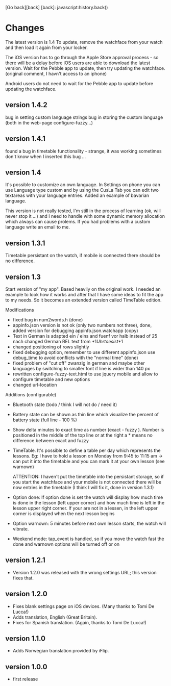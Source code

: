 [Go back][back]
[back]: javascript:history.back()

Changes
========

The latest version is 1.4  To update, remove the watchface from your
watch and then load it again from your locker.

The iOS version has to go through the Apple Store approval process - so
there will be a delay before iOS users are able to download the latest
version.  Wait for the Pebble app to update, then try updating the
watchface. (original comment, I havn't access to an iphone)

Android users do not need to wait for the Pebble app to update before
updating the watchface.

version 1.4.2 
-------------
bug in setting custom language strings
bug in storing the custom language
(both in the web-page configure-fuzzy...)

version 1.4.1
-------------
found a bug in timetable functionality - strange, it was working sometimes
don't know when I inserted this bug ... 

version 1.4
--------------
It's possible to customize an own language. In Settings on phone
you can use Language type custom and by using the CusLa Tab 
you can edit two textareas with your language entries. Added an example of 
bavarian language.

This version is not really tested, I'm still in the process of learning
(ok, will never stop it ...) and I need to handle with some dynamic memory
allocation which always can cause prolems. If you had problems with a 
custom language write an email to me.

version 1.3.1
--------------
Timetable persistant on the watch,
if mobile is connected there should be no difference.

version 1.3
--------------
Start version of "my app". Based heavily on the original work. I needed an
example to look how it works and after that I have some ideas to fit the 
app to my needs. So it becomes an extended version called TimeTable
edition. 

Modifications

- fixed bug in num2words.h (done)
- appinfo.json version is not ok (only two numbers not three), done, added version
  for debugging appinfo.json.watchapp (copy)
- Text in German is adapted ein / eins and fuenf vor halb instead of 25 nach
  changed German REL text from *$1 Uhr to es ist *$1
- changed positioning of rows slightly 
- fixed debugging option, remember to use different appinfo.json 
  use debug_time to avoid conflicts with the "normal time" (done)
- fixed problem of "cut off" zwanzig in german and maybe other languages
  by switching to smaller font if line is wider than 140 px
- rewritten configure-fuzzy-text.html to use jquery mobile and allow to configure timetable
  and new options 
- changed url-location


Additions (configurable)

- Bluetooth state (todo / think I will not do / need it)
- Battery state can be shown as thin line which visualize the percent of battery state
  (full line - 100 %) 
- Show delta minutes to exact time as number  (exact - fuzzy ).
  Number is positioned in the middle of the top line or at the right 
  a *  means no difference between exact and fuzzy  
- TimeTable. It's possible to define a table per day which represents the lessons.
  Eg: I have to hold a lesson on Monday from 9:45 to 11:15 am -> can put it into the timetable
  and you can mark it at your own lesson (see warnown)

  ATTENTION: I haven't put  the timetable into the persistant storage, so if you start the watchface
  and your mobile is not connected there will be now entries in the timetable (I think I will fix it, done 
  in version 1.3.1)

 - Option done: 
   If option done is set the watch will display how much time is done in the lesson (left upper corner)
   and how much time is left in the lesson upper right corner. 
   If your are not in a lessen, in the left upper corner is displayed when the next lesson begins
 - Option warnown: 5 minutes before next own lesson starts, the watch will vibrate. 

 - Weekend mode: tap_event is handled, so if you move the watch fast the done and warnown options will be
	 turned off or on 

version 1.2.1
-------------

- Version 1.2.0 was released with the wrong settings URL; this version
  fixes that.

version 1.2.0
-------------

- Fixes blank settings page on iOS devices.  (Many thanks to Tomi De Lucca!)
- Adds translation, English (Great Britain).
- Fixes for Spanish translation.  (Again, thanks to Tomi De Lucca!)

version 1.1.0
-------------

- Adds Norwegian translation provided by iFlip.

version 1.0.0
-------------

- first release
